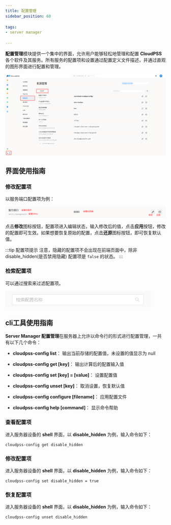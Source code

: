 ```yaml
---
title: 配置管理
sidebar_position: 60

tags: 
- server manager

---
```


**配置管理**模块提供一个集中的界面，允许用户能够轻松地管理和配置 **CloudPSS** 各个软件及其服务。所有服务的配置项和设置通过配置定义文件描述，并通过直观的图形界面进行配置和管理。

![配置管理](./配置管理.png "配置管理")

## 界面使用指南

### 修改配置项

以服务端口配置项为例：

![服务端口](./服务端口.png "服务端口")

点击**修改**图标按钮，配置项进入编辑状态，输入修改后的值，点击**应用**按钮，修改的配置即可生效。如果想要恢复原始的配置，点击**还原**图标按钮，即可恢复默认值。

:::tip 配置项提示
注意，隐藏的配置项不会出现在前端页面中，除非 disable_hidden(是否禁用隐藏) 配置项是 `false` 的状态。
:::

### 检索配置项

可以通过搜索来过滤配置项。

![检索配置项](./检索配置项.png "检索配置项")

## cli工具使用指南

**Server Manager 配置管理**在服务器上允许以命令行的形式进行配置管理，一共有以下几个命令：

+ **cloudpss-config list**：  输出当前存储的配置值，未设置的值显示为 null

+ **cloudpss-config get [key]**： 输出计算后的配置输入值

+ **cloudpss-config set [key] = [value]**： 设置配置值

+ **cloudpss-config unset [key]**：  取消设置，恢复默认值

+ **cloudpss-config configure [filename]**：  应用配置文件

+ **cloudpss-config help [command]**： 显示命令帮助

### 查看配置项

进入服务器设备的 **shell** 界面，以 **disable_hidden** 为例，输入命令如下：

```shell
cloudpss-config get disable_hidden
```

### 修改配置项

进入服务器设备的 **shell** 界面，以 **disable_hidden** 为例，输入命令如下：

```shell
cloudpss-config set disable_hidden = true
```

### 恢复配置项

进入服务器设备的 **shell** 界面，以 **disable_hidden** 为例，输入命令如下：

```shell
cloudpss-config unset disable_hidden
```


